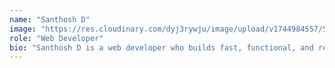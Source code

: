 ```yaml
---
name: "Santhosh D"
image: "https://res.cloudinary.com/dyj3rywju/image/upload/v1744984557/Santhosh_D_ti7wds.jpg"
role: "Web Developer"
bio: "Santhosh D is a web developer who builds fast, functional, and responsive websites. With expertise in modern web technologies, he brings ideas to life through clean code and innovative solutions."
---
```


